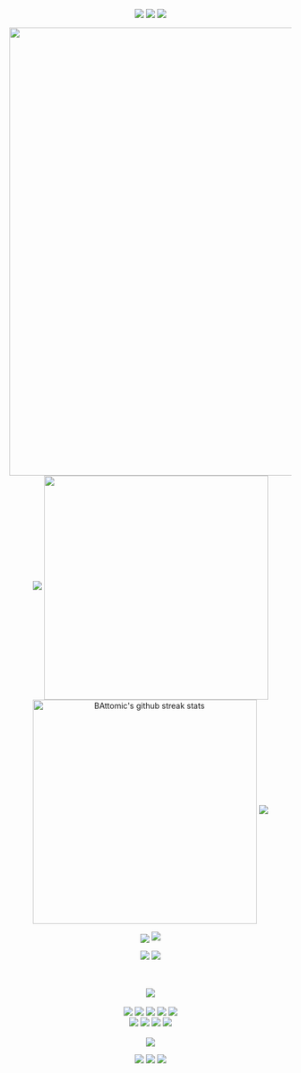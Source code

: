<p align="center">
<img src="https://capsule-render.vercel.app/api?type=rect&color=timeGradient&height=2"> 
<img src="https://capsule-render.vercel.app/api?type=rect&color=timeGradient&height=2"> 
<img src="https://capsule-render.vercel.app/api?type=rect&color=timeGradient&height=2"> 
</p>

<p align="center">
<img align="center" width="800" src="https://github-profile-summary-cards.vercel.app/api/cards/profile-details?username=BAttomic&theme=github_dark&show_icons=true&bg_color=0111111">
<img src="https://capsule-render.vercel.app/api?type=rect&color=timeGradient&height=2"> 
<img align="center" width="400" src="https://github-readme-stats.vercel.app/api?username=BAttomic&show_icons=true&theme=github_dark&&hide_border=true">
<img align="center" width="400" src="https://github-readme-streak-stats.herokuapp.com/?user=BAttomic&theme=github_dark&hide_border=true&date_format=M%20j%5B%2C%20Y%5D" alt="BAttomic's github streak stats">
<img src="https://capsule-render.vercel.app/api?type=rect&color=timeGradient&height=2">
</p>

<p align="center">
<img align="center" src="https://github-profile-trophy.vercel.app/?username=BAttomic&theme=onegithub_dark&no-frame=False&row=1&&margin-w=20&no-bg=true">
<img src="https://capsule-render.vercel.app/api?type=rect&color=timeGradient&height=2">
</p>

<p align="center">
<img src="https://github-readme-stats.vercel.app/api/top-langs/?username=BAttomic&layout=normal&langs_count=7&theme=github_dark">
<img src="https://capsule-render.vercel.app/api?type=rect&color=timeGradient&height=2">
</p>

ㅤ<p align="center">
[<img src="https://discordapp.com/api/guilds/343392121241337856/widget.png?style=banner3">](https://discord.gg/nhhEpC89VY)
<br><br>
[<img src="https://img.shields.io/badge/GitHub-%23171515?logo=github&logoColor=white">](https://github.com/BAttomic) 
[<img src="https://img.shields.io/badge/Reddit-%23FF4300?logo=reddit&logoColor=white">](https://www.reddit.com/user/B_Attomic) 
[<img src="https://img.shields.io/badge/Discord-%237289d9?logo=discord&logoColor=white">](https://discordapp.com/users/498094956473483284)
[<img src="https://img.shields.io/badge/Steam-%2300adee?logo=steam&logoColor=white">](https://steamcommunity.com/id/B_Attomic/)
[<img src="https://img.shields.io/badge/Gmail-%23c71610?logo=gmail&logoColor=white">](mailto:bernardo.motta@ufv.br) 
<br>
[<img src="https://img.shields.io/badge/Instagram-%23bc2a8d?logo=instagram&logoColor=white">](https://www.instagram.com/b_attomic/) 
[<img src="https://img.shields.io/badge/Twitch-%236441a5?logo=twitch&logoColor=white">](https://www.twitch.tv/battomic) 
[<img src="https://img.shields.io/badge/Youtube-%23c4302b?logo=youtube&logoColor=white">](https://www.youtube.com/channel/UCqqP0lMuUcyJCJ1TGujOWHA) 
[<img src="https://img.shields.io/badge/Spotify-%231ed760?logo=spotify&logoColor=white">](https://open.spotify.com/user/8a69o7f9rxumuidcwoy0g5t3p)
<br><br>
<img src="https://komarev.com/ghpvc/?username=BAttomic&style=for-the-badge&color=1d62d0&label=Visitas+ao+perfil">
</p>

<p align="center">
<img src="https://capsule-render.vercel.app/api?type=rect&color=timeGradient&height=2"> 
<img src="https://capsule-render.vercel.app/api?type=rect&color=timeGradient&height=2"> 
<img src="https://capsule-render.vercel.app/api?type=rect&color=timeGradient&height=2"> 
</p>

